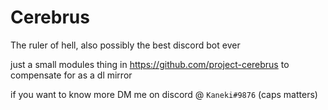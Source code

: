 # Cerebrus
The ruler of hell, also possibly the best discord bot ever

just a small modules thing in 
https://github.com/project-cerebrus to compensate for as a dl mirror

if you want to know more DM me on discord @ `Kaneki#9876` (caps matters)

